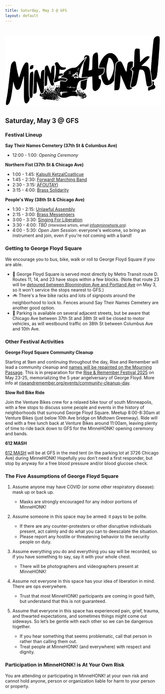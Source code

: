 ```yaml
---
title: Saturday, May 3 @ GFS
layout: default
---
```


# ![MinneHONK Banner](minnehonk.png)<span style="display:none">MinneHONK</span>

## Saturday, May 3 @ GFS

### Festival Lineup

**Say Their Names Cemetery (37th St & Columbus Ave)**
* 12:00 - 1:00: _Opening Ceremony_

**Northern Fist (37th St & Chicago Ave)**
* 1:00 - 1:45: [Kalpulli KetzalCoatlicue](https://www.danzaketzal.com/history)
* 1:45 - 2:30: [Forward! Marching Band](https://fmbwebsite.wixsite.com/forwardmb)
* 2:30 - 3:15: [AFOUTAYI](https://www.afoutayidmaco.com)
* 3:15 - 4:00: [Brass Solidarity](https://brasssolidarity.com/about/)

**People's Way (38th St & Chicago Ave)**
* 1:30 - 2:15: [Unlawful Assembly](http://unlawfulassembly.org)
* 2:15 - 3:00: [Brass Messengers](http://www.brassmessengers.com/about)
* 3:00 - 3:30: [Singing For Liberation](https://bit.ly/tcsongcircles)
* 3:30 - 4:00: _TBD_ <small>(interested artists, email [info@minnehonk.org](mailto:info@minnehonk.org))</small>
* 4:00 - 5:30: _Open Jam Session_: everyone's welcome, so bring an instrument and join, even if you're not coming with a band!

### Getting to George Floyd Square

We encourage you to bus, bike, walk or roll to George Floyd Square if you are able.

* 🚌 George Floyd Square is served most directly by Metro Transit route D. Routes 11, 14, and 23 have stops within a few blocks. (Note that route 23 will be [detoured between Bloomington Ave and Portland Ave](https://www.metrotransit.org/Data/sites/1/media/alert-maps/23-portbloom-269523.png) on May 3, so it won't service the stops nearest to GFS.)
* 🚲 There's a few bike racks and lots of signposts around the neighborhood to lock to. Fences around Say Their Names Cemetery are another good option.
* 🚗 Parking is available on several adjacent streets, but be aware that Chicago Ave between 37th St and 38th St will be closed to motor vehicles, as will westbound traffic on 38th St between Columbus Ave and 10th Ave.

### Other Festival Activities

**George Floyd Square Community Cleanup**

Starting at 9am and continuing throughout the day, Rise and Remember will lead a community cleanup and [names will be repainted on the Mourning Passage](https://georgefloydstreetart.omeka.net/items/show/3597). This is in preparation for the [Rise & Remember Festival 2025](https://riseandremember.org/festival/) on May 23-25, memorializing the 5 year angelversary of George Floyd.
More info at [riseandremember.org/events/community-cleanup-day](https://riseandremember.org/events/community-cleanup-day/).

**Slow Roll Bike Ride**

Join the Venture Bikes crew for a relaxed bike tour of south Minneapolis, with a few stops to discuss some people and events in the history of neighborhoods that surround George Floyd Square.
Meetup 8:00-8:30am at Venture Bikes (just below 10th Ave bridge on Midtown Greenway). Ride will end with a free lunch back at Venture Bikes around 11:00am, leaving plenty of time to ride back down to GFS for the MinneHONK! opening ceremony and bands.

**612 MASH**

[612 MASH](https://www.612mash.org) will be at GFS in the med tent (in the parking lot at 3726 Chicago Ave) during MinneHONK! Hopefully you don't need a first responder, but stop by anyway for a free blood pressure and/or blood glucose check.

### The Five Assumptions of George Floyd Square

1. Assume anyone may have COVID (or some other respiratory disease): mask up or back up.
    * Masks are strongly encouraged for any indoor portions of MinneHONK!

2. Assume someone in this space may be armed: it pays to be polite.
    * If there are any counter-protesters or other disruptive individuals present, act calmly and do what you can to deescalate the situation.
    * Please report any hostile or threatening behavior to the security people on duty.

3. Assume everything you do and everything you say will be recorded, so if you have something to say, say it with your whole chest.
    * There will be photographers and videographers present at MinneHONK!

4. Assume not everyone in this space has your idea of liberation in mind. There are ops everywhere.
    * Trust that most MinneHONK! participants are coming in good faith, but understand that this is not guaranteed.

5. Assume that everyone in this space has experienced pain, grief, trauma, and thwarted expectations, and sometimes things might come out sideways. So let’s be gentle with each other so we can be dangerous together.
    * If you hear something that seems problematic, call that person in rather than calling them out.
    * Treat people at MinneHONK! (and everywhere) with respect and dignity.

### Participation in MinneHONK! is At Your Own Risk

You are attending or participating in MinneHONK! at your own risk and cannot hold anyone, person or organization liable for harm to your person or property.
